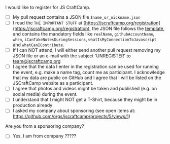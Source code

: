 I would like to register for JS CraftCamp.

- [ ] My pull request contains a JSON file `$name_or_nickname.json`
- [ ] I read the `THE IMPORTANT STUFF` at [https://jscraftcamp.org/registration](https://jscraftcamp.org/registration), the JSON file follows the [template](https://github.com/jscraftcamp/website/blob/main/participants/_template.json), and contains the mandatory fields like `realName`, `githubAccountName`, `when`, `iCanTakeNotesDuringSessions`, `whatIsMyConnectionToJavascript` and `whatCanIContribute`.
- [ ] If I can NOT attend, I will either send another pull request removing my JSON file or an e-mail with the subject 'UNREGISTER' to team@jscraftcamp.org
- [ ] I agree that the data I enter in the registration can be used for running the event, e.g. make a name tag, count me as participant. I acknowledge that my data are public on GitHub and I agree that I will be listed on the JSCraftCamp website as a participant.
- [ ] I agree that photos and videos might be taken and published (e.g. on social media) during the event.
- [ ] I understand that I might NOT get a T-Shirt, because they might be in production already
- [ ] I asked my company about sponsoring (see open items at: https://github.com/orgs/jscraftcamp/projects/5/views/1)

Are you from a sponsoring company?

- [ ] Yes, I am from company ?????
